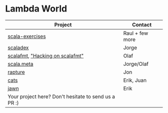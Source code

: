 # Lambda World

| Project                                                                                                                                                                             | Contact       |
| -------------                                                                                                                                                                       | ------------- |
| [scala-exercises](https://github.com/scala-exercises/scala-exercises)                                                                                                               | Raul + few more          |
| [scaladex](https://github.com/scalacenter/scaladex/issues?q=is%3Aissue+is%3Aopen+label%3Ahackathon)                                                                                 | Jorge         |
| [scalafmt](https://github.com/olafurpg/scalafmt/issues?q=is%3Aissue+is%3Aopen+label%3Ahackathon), ["Hacking on scalafmt"](https://github.com/olafurpg/scalafmt#hacking-on-scalafmt) | Olaf          |
| [scala.meta](https://github.com/scalameta/scalameta/issues?q=is%3Aissue+is%3Aopen+label%3AHackathon)                                                                                | Jorge/Olaf    |
| [rapture](https://github.com/propensive/rapture/issues/242)                                                                                                                         | Jon           |
| [cats](https://github.com/typelevel/cats/issues)                                                                                                                                    | Erik, Juan    |
| [jawn](https://github.com/non/jawn/issues)                                                                                                                                          | Erik          |
| Your project here? Don't hesitate to send us a PR :)                                                                                                                                |               |

